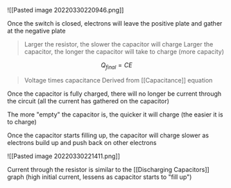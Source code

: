 ![[Pasted image 20220330220946.png]]

Once the switch is closed, electrons will leave the positive plate and gather at the negative plate

> Larger the resistor, the slower the capacitor will charge
> Larger the capacitor, the longer the capacitor will take to charge (more capacity)

$$Q_{final} = CE$$
> Voltage times capacitance
> Derived from [[Capacitance]] equation

Once the capacitor is fully charged, there will no longer be current through the circuit (all the current has gathered on the capacitor)

The more "empty" the capacitor is, the quicker it will charge (the easier it is to charge)

Once the capacitor starts filling up, the capacitor will charge slower as electrons build up and push back on other electrons

![[Pasted image 20220330221411.png]]

Current through the resistor is similar to the [[Discharging Capacitors]] graph (high initial current, lessens as capacitor starts to "fill up")

